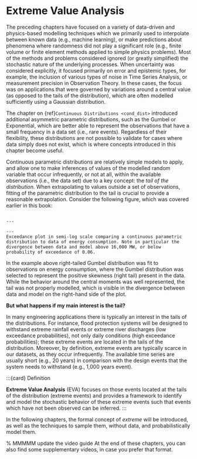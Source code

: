 # Extreme Value Analysis

The preceding chapters have focused on a variety of data-driven and physics-based modelling techniques which we primarily used to interpolate between known data (e.g., machine learning), or make predictions about phenomena where randomness did not play a significant role (e.g., finite volume or finite element methods applied to simple physics problems). Most of the methods and problems considered ignored (or greatly simplified) the stochastic nature of the underlying processes. When uncertainty was considered explicitly, it focused primarily on error and epistemic types, for example, the inclusion of various types of noise in Time Series Analysis, or measurement precision in Observation Theory. In these cases, the focus was on applications that were governed by variations around a central value (as opposed to the tails of the distribution), which are often modelled sufficiently using a Gaussian distribution.

The chapter on {ref}`Continuous Distributions <cond_dist>` introduced additional asymmetric parametric distributions, such as the Gumbel or Exponential, which are better able to represent the observations that have a small frequency in a data set (i.e., rare events). Regardless of their flexibility, these distributions are not possible to validate for cases where data simply does not exist, which is where concepts introduced in this chapter become useful.

Continuous parametric distributions are relatively simple models to apply, and allow one to make inferences of values of the modelled random variable that occur infrequently, or not at all, within the available observations (i.e., the data set) due to a key concept: the *tail of the distribution.* When extrapolating to values outside a set of observations, fitting of the parametric distribution to the tail is crucial to provide a reasonable extrapolation. Consider the following figure, which was covered earlier in this book:

```{figure} ../figures/EVA/previous_work.png

---

---
Exceedance plot in semi-log scale comparing a continuous parametric distribution to data of energy consumption. Note in particular the divergence between data and model above 16,000 MW, or below probability of exceedance of 0.06.
```

In the example above right-tailed Gumbel distribution was fit to observations on energy consumption, where the Gumbel distribution was selected to represent the positive skewness (right tail) present in the data. While the behavior around the central moments was well represented, the tail was not properly modelled, which is visible in the divergence between data and model on the right-hand side of the plot.

**But what happens if my main interest is the tail?**

In many engineering applications there is typically an interest in the tails of the distributions. For instance, flood protection systems will be designed to withstand extreme rainfall events or extreme river discharges (low exceedance probabilities), not only daily conditions (high exceedance probabilities); these extreme events are located in the tails of the distribution. Moreover, by definition, extreme events are typically scarce in our datasets, as they occur infrequently. The available time series are usually short (e.g., 20 years) in comparison with the design events that the system needs to withstand (e.g., 1,000 years event). 

:::{card} Definition

**Extreme Value Analysis** (EVA) focuses on those events located at the tails of the distribution (extreme events) and provides a framework to identify and model the stochastic behavior of these extreme events such that events which have not been observed can be inferred.
:::

 In the following chapters, the formal concept of _extreme_ will be introduced, as well as the techniques to sample them, without data, and probabilistically model them.
 
 % MMMMM update the video guide
 At the end of these chapters, you can also find some supplementary videos, in case you prefer that format.